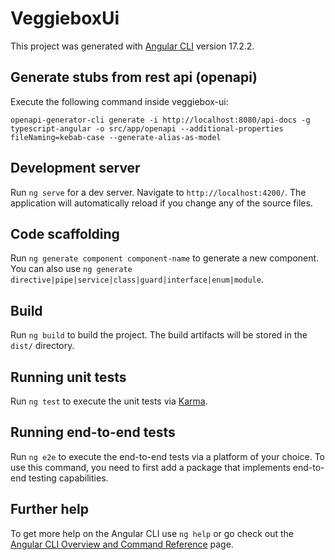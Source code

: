 # VeggieboxUi

This project was generated with [Angular CLI](https://github.com/angular/angular-cli) version 17.2.2.

## Generate stubs from rest api (openapi)

Execute the following command inside veggiebox-ui:

```
openapi-generator-cli generate -i http://localhost:8080/api-docs -g typescript-angular -o src/app/openapi --additional-properties fileNaming=kebab-case --generate-alias-as-model
```

## Development server

Run `ng serve` for a dev server. Navigate to `http://localhost:4200/`. The application will automatically reload if you change any of the source files.

## Code scaffolding

Run `ng generate component component-name` to generate a new component. You can also use `ng generate directive|pipe|service|class|guard|interface|enum|module`.

## Build

Run `ng build` to build the project. The build artifacts will be stored in the `dist/` directory.

## Running unit tests

Run `ng test` to execute the unit tests via [Karma](https://karma-runner.github.io).

## Running end-to-end tests

Run `ng e2e` to execute the end-to-end tests via a platform of your choice. To use this command, you need to first add a package that implements end-to-end testing capabilities.

## Further help

To get more help on the Angular CLI use `ng help` or go check out the [Angular CLI Overview and Command Reference](https://angular.io/cli) page.
